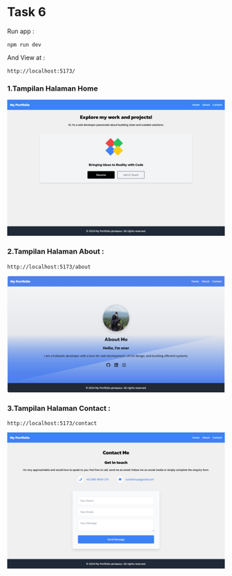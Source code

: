 # Task 6

Run app :
```
npm run dev
```

And View at : 
```
http://localhost:5173/
```

### 1.Tampilan Halaman Home

![image](https://github.com/niasur/Task6/blob/main/img/home.png)

### 2.Tampilan Halaman About :
```
http://localhost:5173/about
```

![image](https://github.com/niasur/Task6/blob/main/img/about.png)

### 3.Tampilan Halaman Contact :
```
http://localhost:5173/contact
```

![image](https://github.com/niasur/Task6/blob/main/img/contact.png)
